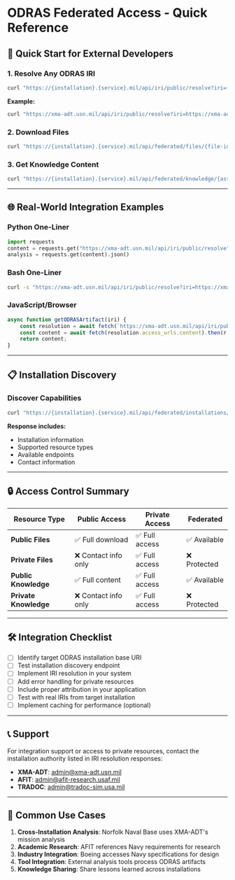 # ODRAS Federated Access - Quick Reference

## 🚀 Quick Start for External Developers

### 1. Resolve Any ODRAS IRI

```bash
curl "https://{installation}.{service}.mil/api/iri/public/resolve?iri={IRI}"
```

**Example:**
```bash
curl "https://xma-adt.usn.mil/api/iri/public/resolve?iri=https://xma-adt.usn.mil/program/abc/project/xyz/knowledge/mission-analysis"
```

### 2. Download Files

```bash
curl "https://{installation}.{service}.mil/api/federated/files/{file-id}/download" -o filename.ext
```

### 3. Get Knowledge Content

```bash
curl "https://{installation}.{service}.mil/api/federated/knowledge/{asset-id}/content"
```

---

## 🌐 Real-World Integration Examples

### Python One-Liner
```python
import requests
content = requests.get("https://xma-adt.usn.mil/api/iri/public/resolve", params={"iri": "https://xma-adt.usn.mil/program/abc/project/xyz/knowledge/analysis"}).json()["access_urls"]["content"]
analysis = requests.get(content).json()
```

### Bash One-Liner  
```bash
curl -s "https://xma-adt.usn.mil/api/iri/public/resolve?iri=https://xma-adt.usn.mil/program/abc/project/xyz/files/report.pdf" | jq -r '.access_urls.download' | xargs curl -o report.pdf
```

### JavaScript/Browser
```javascript
async function getODRASArtifact(iri) {
    const resolution = await fetch(`https://xma-adt.usn.mil/api/iri/public/resolve?iri=${iri}`).then(r => r.json());
    const content = await fetch(resolution.access_urls.content).then(r => r.json());
    return content;
}
```

---

## 📋 Installation Discovery

### Discover Capabilities
```bash
curl "https://{installation}.{service}.mil/api/federated/installations/discover"
```

**Response includes:**
- Installation information
- Supported resource types
- Available endpoints
- Contact information

---

## 🔒 Access Control Summary

| Resource Type | Public Access | Private Access | Federated |
|---------------|---------------|----------------|-----------|
| **Public Files** | ✅ Full download | ✅ Full access | ✅ Available |
| **Private Files** | ❌ Contact info only | ✅ Full access | ❌ Protected |
| **Public Knowledge** | ✅ Full content | ✅ Full access | ✅ Available |
| **Private Knowledge** | ❌ Contact info only | ✅ Full access | ❌ Protected |

---

## 🛠️ Integration Checklist

- [ ] Identify target ODRAS installation base URI
- [ ] Test installation discovery endpoint
- [ ] Implement IRI resolution in your system
- [ ] Add error handling for private resources
- [ ] Include proper attribution in your application
- [ ] Test with real IRIs from target installation
- [ ] Implement caching for performance (optional)

---

## 📞 Support

For integration support or access to private resources, contact the installation authority listed in IRI resolution responses:

- **XMA-ADT**: admin@xma-adt.usn.mil
- **AFIT**: admin@afit-research.usaf.mil  
- **TRADOC**: admin@tradoc-sim.usa.mil

---

## 🎯 Common Use Cases

1. **Cross-Installation Analysis**: Norfolk Naval Base uses XMA-ADT's mission analysis
2. **Academic Research**: AFIT references Navy requirements for research
3. **Industry Integration**: Boeing accesses Navy specifications for design
4. **Tool Integration**: External analysis tools process ODRAS artifacts
5. **Knowledge Sharing**: Share lessons learned across installations

